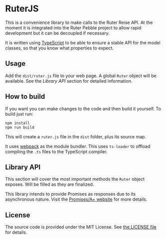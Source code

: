 # RuterJS

This is a convenience library to make calls to the Ruter Reise API. At the moment it is integrated into the Ruter Pebble
project to allow rapid development but it can be decoupled if necessary.

It is written using [TypeScript](http://www.typescriptlang.org) to be able to ensure a stable API for the model classes,
so that you know what properties to expect.

## Usage

Add the `dist/ruter.js` file to your web page. A global `Ruter` object will be available. See the _Library API_ section
for detailed information.

## How to build

If you want you can make changes to the code and then build it yourself. To build just run:

```
npm install
npm run build
```

This will create a `ruter.js` file in the `dist` folder, plus its source map.

It uses [webpack](http://webpack.github.io) as the module bundler. This uses `ts-loader` to offload compiling the `.ts`
files to the TypeScript compiler.

## Library API

This section will cover the most important methods the `Ruter` object exposes. Will be filled as they are finalized.

This library intends to provide Promises as responses due to its asynchronous nature.
Visit the [Promises/A+ website](https://promisesaplus.com) for more details.

## License

The source code is provided under the MIT License. See [the LICENSE file](LICENSE) for details.
